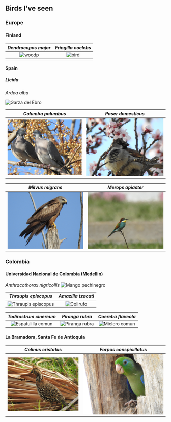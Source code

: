 ## Birds I've seen

### Europe

#### Finland 

*Dendrocopos major*             |  *Fringilla coelebs*
:-------------------------:|:-------------------------:
![woodp](./Images/DSCN5450.JPG)  |  ![bird](./Images/DSCN5425.JPG)

#### Spain

##### Lleida
*Ardea alba* 

![Garza del Ebro](./Images/DSCN5843.JPG)

*Columba palumbus*             |  *Paser domesticus*
:-------------------------:|:-------------------------:
![Paloma](./Images/DSCN5939.JPG)  |  ![Paser](./Images/DSCN5951.JPG)

 *Milvus migrans*             |  *Merops apiaster*
:-------------------------:|:-------------------------:
![Milá](./Images/DSCN6265.JPG)  |  ![Abejarruco](./Images/DSCN6282.JPG)


### Colombia

#### Universidad Nacional de Colombia (Medellin)

*Anthracothorax nigricollis*
![Mango pechinegro](./Images/DSCN0304.JPG)

*Thraupis episcopus*             |  *Amazilia tzacatl*
:-------------------------:|:-------------------------:
![Thraupis episcopus](./Images/DSCN0315.JPG)  |  ![Colirufo](./Images/DSCN0108.JPG)

*Todirostrum cinereum*             |  *Piranga rubra*  |  *Coereba flaveola* 
:-------------------------:|:-------------------------:|:-------------------------:
![Espatulilla comun](./Images/DSCN0181.JPG)  |  ![Piranga rubra](./Images/DSCN0884.JPG) | ![Mielero comun](./Images/DSCN1406.JPG)

#### La Bramadora, Santa Fe de Antioquia

*Colinus cristatus*             |  *Forpus conspicillatus*
:-------------------------:|:-------------------------:
![Perdiz comun](./Images/DSCN0631.JPG)  |  ![Forpus](./Images/DSCN0761.JPG)



